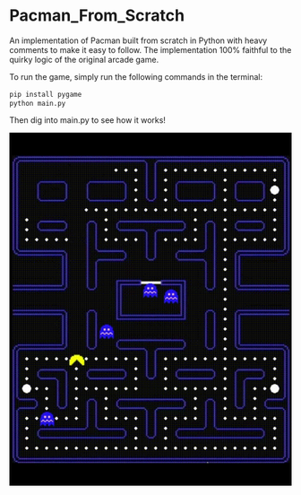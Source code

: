 # Pacman_From_Scratch
An implementation of Pacman built from scratch in Python with heavy comments to make it easy to follow. The implementation 100% faithful to the quirky logic of the original arcade game.

To run the game, simply run the following commands in the terminal:

```
pip install pygame
python main.py
```

Then dig into main.py to see how it works!

![](pacman_from_scratch.gif)